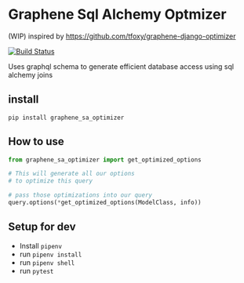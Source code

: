 # Graphene Sql Alchemy Optmizer
(WIP)
inspired by https://github.com/tfoxy/graphene-django-optimizer

[![Build Status](https://travis-ci.org/colanconnon/graphene_sa_optimizer.svg?branch=master)](https://travis-ci.org/colanconnon/graphene_sa_optimizer)

Uses graphql schema to generate efficient database access using sql alchemy joins
## install
```pip install graphene_sa_optimizer```

## How to use 
```python
from graphene_sa_optimizer import get_optimized_options

# This will generate all our options
# to optimize this query

# pass those optimizations into our query
query.options(*get_optimized_options(ModelClass, info))
```
## Setup for dev
* Install `pipenv`
* run `pipenv install`
* run `pipenv shell`
* run `pytest`

